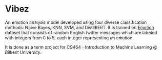 # Vibez

An emotion analysis model developed using four diverse classification methods: Naive Bayes, KNN, SVM, and DistilBERT. It is trained on [Emotion](https://huggingface.co/datasets/emotion) dataset that consists of random English twitter messages which are labeled with integers from 0 to 5, each integer representing an emotion.
 

It is done as a term project for CS464 - Introduction to Machine Learning @ Bilkent University.
